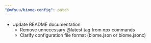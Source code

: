 ```yaml
---
"@mfyuu/biome-config": patch
---
```


- Update README documentation
  - Remove unnecessary @latest tag from npx commands
  - Clarify configuration file format (biome.json or biome.jsonc)
